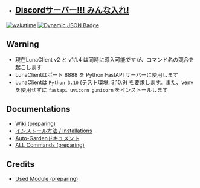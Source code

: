 
- ## [Discordサーバー!!! みんな入れ!](https://discord.gg/lunaclient)

[![wakatime](https://wakatime.com/badge/user/a3dc88bc-f773-46f5-86f8-abb56f21a04b/project/ec55bffb-c0d2-4093-bc5d-9b80112d3988.svg)](https://wakatime.com/badge/user/a3dc88bc-f773-46f5-86f8-abb56f21a04b/project/ec55bffb-c0d2-4093-bc5d-9b80112d3988)
[![Dynamic JSON Badge](https://img.shields.io/badge/dynamic/json?url=https%3A%2F%2Fapi.github.com%2Frepos%2Fluna724%2FLunaClient%2Freleases%2Flatest&query=%24.assets%5B0%5D.download_count&label=LatestDownloadCounts)](https://shields.io/)


## Warning
- 現在LunaClient v2 と v1.1.4 は同時に導入可能ですが、コマンド名の競合を起こします
- LunaClientはポート 8888 を Python FastAPI サーバーに使用します
- LunaClientは `Python 3.10` (テスト環境: 3.10.9) を要求します。また、venvを使用せずに `fastapi uvicorn gunicorn` をインストールします

## Documentations
- [Wiki (preparing)](https://luna724.github.io/repo/lunaclient)
- [インストール方法 / Installations](/docs/install.md)
- [Auto-Gardenドキュメント](/docs/lc_gardening.md)
- [ALL Commands (preparing)](/docs/all_cmd.md)

## Credits
- [Used Module (preparing)](/docs/credit.md)
